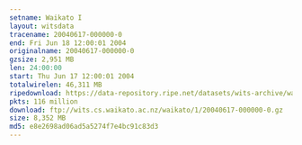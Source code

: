 ```yaml
---
setname: Waikato I
layout: witsdata
tracename: 20040617-000000-0
end: Fri Jun 18 12:00:01 2004
originalname: 20040617-000000-0
gzsize: 2,951 MB
len: 24:00:00
start: Thu Jun 17 12:00:01 2004
totalwirelen: 46,311 MB
ripedownload: https://data-repository.ripe.net/datasets/wits-archive/waikato/1/20040617-000000-0.gz
pkts: 116 million
download: ftp://wits.cs.waikato.ac.nz/waikato/1/20040617-000000-0.gz
size: 8,352 MB
md5: e8e2698ad06ad5a5274f7e4bc91c83d3
---
```

